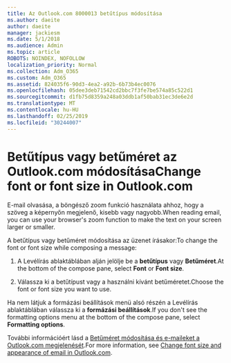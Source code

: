 ```yaml
---
title: Az Outlook.com 8000013 betűtípus módosítása
ms.author: daeite
author: daeite
manager: jackiesm
ms.date: 5/1/2018
ms.audience: Admin
ms.topic: article
ROBOTS: NOINDEX, NOFOLLOW
localization_priority: Normal
ms.collection: Adm_O365
ms.custom: Adm_O365
ms.assetid: 824035f6-90d3-4ea2-a92b-6b73b4ec0076
ms.openlocfilehash: 05dee3deb71542cd2bbc7f3fe7be574a85c522d1
ms.sourcegitcommit: d1fb75d8359a248a03ddb1af50bab31ec3de6e2d
ms.translationtype: MT
ms.contentlocale: hu-HU
ms.lasthandoff: 02/25/2019
ms.locfileid: "30244007"
---
```

# <a name="change-font-or-font-size-in-outlookcom"></a><span data-ttu-id="b8f0a-102">Betűtípus vagy betűméret az Outlook.com módosítása</span><span class="sxs-lookup"><span data-stu-id="b8f0a-102">Change font or font size in Outlook.com</span></span>

<span data-ttu-id="b8f0a-103">E-mail olvasása, a böngésző zoom funkció használata ahhoz, hogy a szöveg a képernyőn megjelenő, kisebb vagy nagyobb.</span><span class="sxs-lookup"><span data-stu-id="b8f0a-103">When reading email, you can use your browser's zoom function to make the text on your screen larger or smaller.</span></span>
  
<span data-ttu-id="b8f0a-104">A betűtípus vagy betűméret módosítása az üzenet írásakor:</span><span class="sxs-lookup"><span data-stu-id="b8f0a-104">To change the font or font size while composing a message:</span></span>
  
1. <span data-ttu-id="b8f0a-105">A Levélírás ablaktáblában alján jelölje be a **betűtípus** vagy **Betűméret**.</span><span class="sxs-lookup"><span data-stu-id="b8f0a-105">At the bottom of the compose pane, select **Font** or **Font size**.</span></span>
    
2. <span data-ttu-id="b8f0a-106">Válassza ki a betűtípust vagy a használni kívánt betűméretet.</span><span class="sxs-lookup"><span data-stu-id="b8f0a-106">Choose the font or font size you want to use.</span></span>
    
<span data-ttu-id="b8f0a-107">Ha nem látjuk a formázási beállítások menü alsó részén a Levélírás ablaktáblában válassza ki a **formázási beállítások**.</span><span class="sxs-lookup"><span data-stu-id="b8f0a-107">If you don't see the formatting options menu at the bottom of the compose pane, select **Formatting options**.</span></span>
  
<span data-ttu-id="b8f0a-108">További információért lásd a [Betűméret módosítása és e-maileket a Outlook.com megjelenését](https://go.microsoft.com/fwlink/p/?linkid=873130).</span><span class="sxs-lookup"><span data-stu-id="b8f0a-108">For more information, see [Change font size and appearance of email in Outlook.com](https://go.microsoft.com/fwlink/p/?linkid=873130).</span></span>
  

